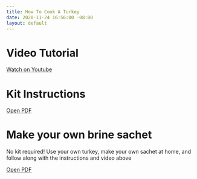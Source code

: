 ```yaml
---
title: How To Cook A Turkey
date: 2020-11-24 16:56:00 -08:00
layout: default
---
```


<div class="Divider mb10"></div>

<h1 class="Display2 mb2">Video Tutorial</h1>

<p class="mt3 mb10 pb0"><a class="Button NoLine Caption" href="https://www.youtube.com/watch?v=uuh9ey601gE" target="_blank">Watch on Youtube</a></p>

<div class="Divider mb10"></div>

<h1 class="Display2 mb2">Kit Instructions</h1>

<p class="mt3 mb10 pb0"><a class="Button NoLine Caption" href="/uploads/Turkey%20Recipe%20Thanksgiving.pdf" target="_blank">Open PDF</a></p>

<div class="Divider mb10"></div>

<h1 class="Display2 mb2">Make your own brine sachet</h1>

<p class="mb5">No kit required! Use your own turkey, make your own sachet at home, and follow along with the instructions and video above</p>

<p class="mt3 mb10 pb0"><a class="Button NoLine Caption" href="" target="_blank">Open PDF</a></p>

